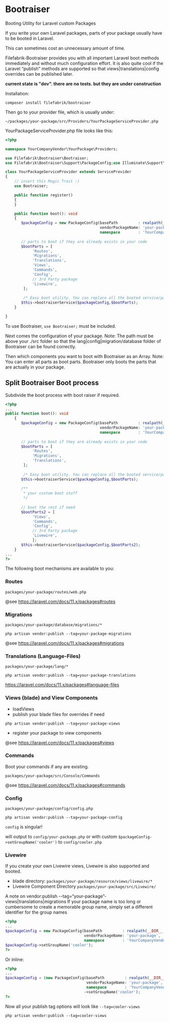 # Bootraiser

Booting Utility for Laravel custom Packages   

If you write your own Laravel packages, parts of your package usually have to be booted in Laravel.

This can sometimes cost an unnecessary amount of time.

Filefabrik-Bootraiser provides you with all important Laravel boot methods immediately and without much configuration effort.
It is also quite cool if the Laravel “publish” methods are supported so that views|translations|config overrides can be published later.

**current state is "dev". there are no tests. but they are under construction**

Installation:

```shell
composer install filefabrik/bootraiser
```

Then go to your provider file, which is usually under:

`~/packages/your-package/src/Providers/YourPackageServiceProvider.php`

YourPackageServiceProvider.php file looks like this:

```php
<?php

namespace YourCompanyVendor\YourPackage\Providers;

use Filefabrik\Bootraiser\Bootraiser;
use Filefabrik\Bootraiser\Support\PackageConfig;use Illuminate\Support\ServiceProvider;

class YourPackageServiceProvider extends ServiceProvider
{
    // insert this Magic Trait :)
    use Bootraiser;

    public function register()
    {
    }

    public function boot(): void
    {
       $packageConfig = new PackageConfig(basePath         : realpath(__DIR__ . '/../../') . '/',
                                          vendorPackageName: 'your-package',
                                          namespace        : 'YourCompanyVendor\\YourPackage\\');
       
       // parts to boot if they are already exists in your code 
       $bootParts = [
       	    'Routes',
			'Migrations',
			'Translations',
			'Views',
			'Commands', 
			'Config',
            // 3rd Party package
			'Livewire',
		];
 
        /* Easy boot utility. You can replace all the booted service/parts with your own*/
       $this->bootraiserService($packageConfig,$bootParts);
    }

}
```

To use Bootraiser, `use Bootraiser;` must be included.

Next comes the configuration of your package.
Note:
The path must be above your ./src folder so that the lang|config|migration/database folder of Bootraiser can be found correctly.

Then which components you want to boot with Bootraiser as an Array.
Note:
You can enter all parts as boot parts. Bootraiser only boots the parts that are actually in your package.

## Split Bootraiser Boot process

Subdivide the boot process with boot raiser if required.

```php
<?php 
...
public function boot(): void
    {
       $packageConfig = new PackageConfig(basePath         : realpath(__DIR__ . '/../../') . '/',
                                          vendorPackageName: 'your-package',
                                          namespace        : 'YourCompanyVendor\\YourPackage\\');
       
       // parts to boot if they are already exists in your code 
       $bootParts = [
       	    'Routes',
			'Migrations',
			'Translations',
		];
 
        /* Easy boot utility. You can replace all the booted service/parts with your own*/
       $this->bootraiserService($packageConfig,$bootParts);
       
       /**
        * your custom boot stuff
        */
       
       // boot the rest if need 
       $bootParts2 = [
            'Views',
            'Commands',
            'Config',
            // 3rd Party package
            'Livewire',
            ];
       $this->bootraiserService($packageConfig,$bootParts2);
    }
...
?>
```

The following boot mechanisms are available to you:

### Routes

`packages/your-package/routes/web.php`

@see https://laravel.com/docs/11.x/packages#routes

### Migrations

`packages/your-package/database/migrations/*`

```shell
php artisan vendor:publish --tag=your-package-migrations
```

@see https://laravel.com/docs/11.x/packages#migrations

### Translations (Language-Files)

`packages/your-package/lang/*`

```shell
php artisan vendor:publish --tag=your-package-translations
```

https://laravel.com/docs/11.x/packages#language-files

### Views (blade) and View Components

* loadViews
* publish your blade files for overrides if need

```shell
php artisan vendor:publish --tag=your-package-views
```
* register your package to view components
 
@see https://laravel.com/docs/11.x/packages#views

### Commands

Boot your commands if any are existing.

`packages/your-package/src/Console/Commands`

@see https://laravel.com/docs/11.x/packages#commands


### Config

`packages/your-package/config/config.php`

```shell
php artisan vendor:publish --tag=your-package-config
```
`config` is singular! 

will output to `config/your-package.php` or with custom `$packageConfig->setGroupName('cooler')` to `config/cooler.php`

### Livewire

If you create your own Livewire views, Livewire is also supported and booted.
* blade directory: `packages/your-package/resource/views/livewire/*`
* Livewire Component Directory `packages/your-package/src/Livewire/`

A note on vendor:publish --tag=“your-package”-views|translations|migrations
If your package name is too long or cumbersome to create a memorable group name, simply set a different identifier for the group names

```php
<?php 
...
$packageConfig = new PackageConfig(basePath         : realpath(__DIR__ . '/../../') . '/',
                                   vendorPackageName: 'your-package',
                                   namespace        : 'YourCompanyVendor\\YourPackage\\');
$packageConfig->setGroupName('cooler');
?>
```
Or inline:
```php
<?php 
...
$packageConfig = (new PackageConfig(basePath         : realpath(__DIR__ . '/../../') . '/',
                                    vendorPackageName: 'your-package',
                                    namespace        : 'YourCompanyVendor\\YourPackage\\'))
                                   ->setGroupName('cooler');
?>
```
Now all your publish tag options will look like `--tag=cooler-views`

```shell
php artisan vendor:publish --tag=cooler-views
```